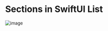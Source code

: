 # Sections in SwiftUI List

![image](https://github.com/mastery-labs/swift-sections-in-swiftui-list/assets/128102810/b74df0fd-0a4e-4d49-bb29-847fe01d1e0a)
